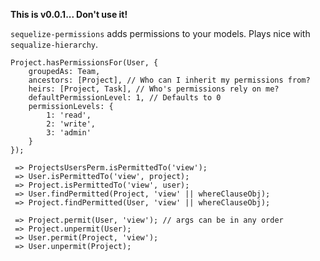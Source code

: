 **This is v0.0.1... Don't use it!**

`sequelize-permissions` adds permissions to your models. Plays nice with `sequalize-hierarchy`.

```
Project.hasPermissionsFor(User, { 
    groupedAs: Team,
    ancestors: [Project], // Who can I inherit my permissions from?
    heirs: [Project, Task], // Who's permissions rely on me?
    defaultPermissionLevel: 1, // Defaults to 0
    permissionLevels: {
        1: 'read',
        2: 'write',
        3: 'admin'
    }
});

 => ProjectsUsersPerm.isPermittedTo('view');
 => User.isPermittedTo('view', project);
 => Project.isPermittedTo('view', user);
 => User.findPermitted(Project, 'view' || whereClauseObj);
 => Project.findPermitted(User, 'view' || whereClauseObj);

 => Project.permit(User, 'view'); // args can be in any order
 => Project.unpermit(User);
 => User.permit(Project, 'view');
 => User.unpermit(Project);
```
